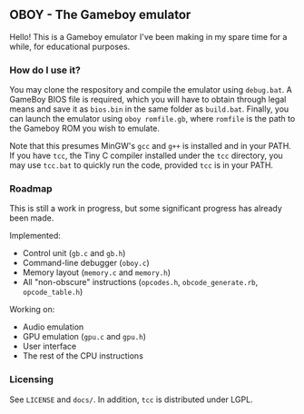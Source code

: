 ## OBOY - The Gameboy emulator

Hello! This is a Gameboy emulator I've been making in my spare time
for a while, for educational purposes.

### How do I use it?

You may clone the respository and compile the emulator using `debug.bat`.
A GameBoy BIOS file is required, which you will have to obtain through legal means
and save it as `bios.bin` in the same folder as `build.bat`. Finally, you can
launch the emulator using `oboy romfile.gb`, where `romfile` is the path to the
Gameboy ROM you wish to emulate.

Note that this presumes MinGW's `gcc` and `g++` is installed and in your PATH.
If you have `tcc`, the Tiny C compiler installed under the `tcc` directory,
you may use `tcc.bat` to quickly run the code, provided `tcc` is in your PATH.

### Roadmap

This is still a work in progress, but some significant progress has already
been made.

Implemented:
* Control unit (`gb.c` and `gb.h`)
* Command-line debugger (`oboy.c`)
* Memory layout (`memory.c` and `memory.h`)
* All "non-obscure" instructions (`opcodes.h`, `obcode_generate.rb`, `opcode_table.h`)

Working on:
* Audio emulation
* GPU emulation (`gpu.c` and `gpu.h`)
* User interface
* The rest of the CPU instructions

### Licensing

See `LICENSE` and `docs/`. In addition, `tcc` is distributed under LGPL.
